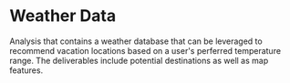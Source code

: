 # Weather Data
Analysis that contains a weather database that can be leveraged to recommend vacation locations based on a user's perferred temperature range.  The deliverables include potential destinations as well as map features.

